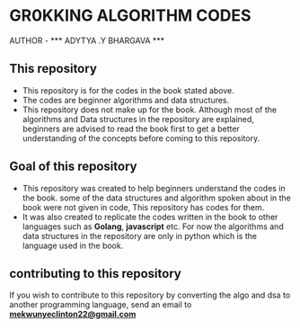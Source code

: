 # GR0KKING ALGORITHM CODES

AUTHOR - *** ADYTYA .Y BHARGAVA ***

## This repository
- This repository is for the codes in the book stated above.
- The codes are beginner algorithms and data structures. 
- This repository does not make up for the book. Although most of the algorithms
and Data structures in the repository are explained, beginners are advised to 
read the book first to get a better understanding of the concepts before coming 
to this repository. 


## Goal of this repository 
- This repository was created to help beginners understand the codes in 
the book. some of the data structures and algorithm spoken about in the book
were not given in code, This repository has codes for them. 
- It was also created to replicate the codes written in the book to other languages
such as **Golang**, **javascript** etc. For now the algorithms and data structures 
in the repository are only in python which is the language used in the book. 

## contributing to this repository
If you wish to contribute to this repository by converting the algo and dsa to another 
programming language, send an email to **mekwunyeclinton22@gmail.com**


